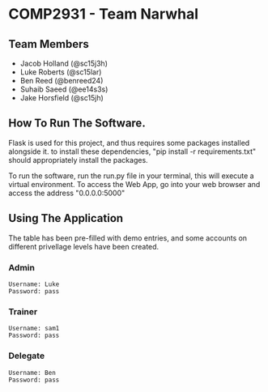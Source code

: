 # COMP2931 - Team Narwhal

## Team Members
* Jacob Holland (@sc15j3h)
* Luke Roberts (@sc15lar)
* Ben Reed (@benreed24)
* Suhaib Saeed (@ee14s3s)
* Jake Horsfield (@sc15jh)


## How To Run The Software.
Flask is used for this project, and thus requires some packages installed alongside it.
to install these dependencies, "pip install -r requirements.txt" should appropriately install the packages.

To run the software, run the run.py file in your terminal, this will execute a virtual environment. To access the Web App,
go into your web browser and access the address "0.0.0.0:5000"

## Using The Application
The table has been pre-filled with demo entries, and some accounts on different privellage levels have been created.
### Admin
    Username: Luke
    Password: pass
### Trainer
    Username: sam1
    Password: pass
### Delegate
    Username: Ben
    Password: pass

